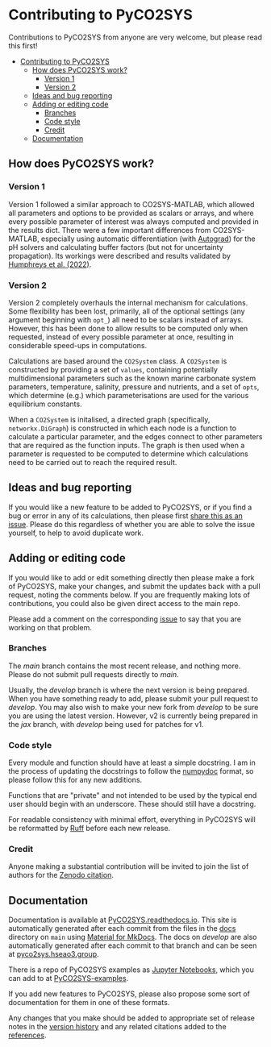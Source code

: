 # Contributing to PyCO2SYS

Contributions to PyCO2SYS from anyone are very welcome, but please read this first!

- [Contributing to PyCO2SYS](#contributing-to-pyco2sys)
  - [How does PyCO2SYS work?](#how-does-pyco2sys-work)
    - [Version 1](#version-1)
    - [Version 2](#version-2)
  - [Ideas and bug reporting](#ideas-and-bug-reporting)
  - [Adding or editing code](#adding-or-editing-code)
    - [Branches](#branches)
    - [Code style](#code-style)
    - [Credit](#credit)
  - [Documentation](#documentation)

## How does PyCO2SYS work?

### Version 1

Version 1 followed a similar approach to CO2SYS-MATLAB, which allowed all parameters and options to be provided as scalars or arrays, and where every possible parameter of interest was always computed and provided in the results dict.  There were a few important differences from CO2SYS-MATLAB, especially using automatic differentiation (with [Autograd](https://github.com/HIPS/autograd)) for the pH solvers and calculating buffer factors (but not for uncertainty propagation).  Its workings were described and results validated by [Humphreys et al. (2022)](https://doi.org/10.5194/gmd-15-15-2022).

### Version 2

Version 2 completely overhauls the internal mechanism for calculations.  Some flexibility has been lost, primarily, all of the optional settings (any argument beginning with `opt_`) all need to be scalars instead of arrays.  However, this has been done to allow results to be computed only when requested, instead of every possible parameter at once, resulting in considerable speed-ups in computations.

Calculations are based around the `CO2System` class.  A `CO2System` is constructed by providing a set of `values`, containing potentially multidimensional parameters such as the known marine carbonate system parameters, temperature, salinity, pressure and nutrients, and a set of `opts`, which determine (e.g.) which parameterisations are used for the various equilibrium constants.

When a `CO2System` is initalised, a directed graph (specifically, `networkx.DiGraph`) is constructed in which each node is a function to calculate a particular parameter, and the edges connect to other parameters that are required as the function inputs.  The graph is then used when a parameter is requested to be computed to determine which calculations need to be carried out to reach the required result.

## Ideas and bug reporting

If you would like a new feature to be added to PyCO2SYS, or if you find a bug or error in any of its calculations, then please first [share this as an issue](https://github.com/mvdh7/PyCO2SYS/issues). Please do this regardless of whether you are able to solve the issue yourself, to help to avoid duplicate work.

## Adding or editing code

If you would like to add or edit something directly then please make a fork of PyCO2SYS, make your changes, and submit the updates back with a pull request, noting the comments below.  If you are frequently making lots of contributions, you could also be given direct access to the main repo.

Please add a comment on the corresponding [issue](https://github.com/mvdh7/PyCO2SYS/issues) to say that you are working on that problem.

### Branches

The *main* branch contains the most recent release, and nothing more.  Please do not submit pull requests directly to *main*.

Usually, the *develop* branch is where the next version is being prepared.  When you have something ready to add, please submit your pull request to *develop*.  You may also wish to make your new fork from *develop* to be sure you are using the latest version.  However, v2 is currently being prepared in the *jax* branch, with *develop* being used for patches for v1.

### Code style

Every module and function should have at least a simple docstring.  I am in the process of updating the docstrings to follow the [numpydoc](https://numpydoc.readthedocs.io/en/stable/format.html) format, so please follow this for any new additions.

Functions that are "private" and not intended to be used by the typical end user should begin with an underscore.  These should still have a docstring.

For readable consistency with minimal effort, everything in PyCO2SYS will be reformatted by [Ruff](https://github.com/astral-sh/ruff) before each new release.

### Credit

Anyone making a substantial contribution will be invited to join the list of authors for the [Zenodo citation](https://doi.org/10.5281/zenodo.3744275).

## Documentation

Documentation is available at [PyCO2SYS.readthedocs.io](https://pyco2sys.readthedocs.io/en/latest/).  This site is automatically generated after each commit from the files in the [docs](https://github.com/mvdh7/PyCO2SYS/tree/main/docs) directory on `main` using [Material for MkDocs](https://squidfunk.github.io/mkdocs-material/).  The docs on *develop* are also automatically generated after each commit to that branch and can be seen at [pyco2sys.hseao3.group](https://pyco2sys.hseao3.group).

There is a repo of PyCO2SYS examples as [Jupyter Notebooks](https://jupyter.org/), which you can add to at [PyCO2SYS-examples](https://github.com/mvdh7/PyCO2SYS-examples).

If you add new features to PyCO2SYS, please also propose some sort of documentation for them in one of these formats.

Any changes that you make should be added to appropriate set of release notes in the [version history](https://github.com/mvdh7/PyCO2SYS/blob/develop/docs/versions.md) and any related citations added to the [references](https://github.com/mvdh7/PyCO2SYS/blob/develop/docs/refs.md).
